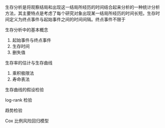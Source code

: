 

生存分析是将观察结局和出现这一结局所经历的时间结合起来分析的一种统计分析方法，其主要特点是考虑了每个研究对象出现某一结局所经历的时间长短。生存时间定义为终点事件与起始事件之间的时间间隔。终点事件不限于







生存分析中的基本概念

1. 起始事件与终点事件
2. 生存时间
3. 删失值



生存率的估计与生存曲线

1. 乘积极限法
2. 寿命表法

生存曲线的假设检验

log-rank  检验

趋势检验

Cox 比例风险回归模型







